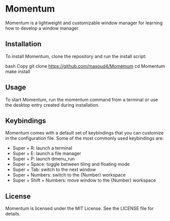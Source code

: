 # Momentum
Momentum is a lightweight and customizable window manager for learning how to develop a window manager.

## Installation
To install Momentum, clone the repository and run the install script:

bash
Copy
git clone https://github.com/masoud4/Momemum
cd Momentum
make install


## Usage
To start Momentum, run the momentum command from a terminal or use the desktop entry created during installation.



## Keybindings
Momentum comes with a default set of keybindings that you can customize in the configuration file. Some of the most commonly used keybindings are:

* Super + R: launch a terminal
* Super + E: launch a file manager
* Super + P: launch dmenu_run
* Super + Space: toggle between tiling and floating mode
* Super + Tab: switch to the next window
* Super + Numbers: switch to the {Number} workspace
* Super + Shift + Numbers: move window to the {Number} workspace

## License
Momentum is licensed under the MIT License. See the LICENSE file for details.

